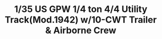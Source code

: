---
layout: product
title: "1/35 US GPW 1/4 ton 4/4 Utility Track(Mod.1942) w/10-CWT Trailer & Airborne Crew"
price: "TBA" 
desc: "Maketa"
img_path: "/assets/img/BRNC35106.webp"
brand: "Bronco"
available: false
special_offer: false
new: false
soon: false
cat: "010000"
subcat: "015800"
subsubcat: "0N/A"
sifra: "BRNC35106"
popular: false
spec: false
---